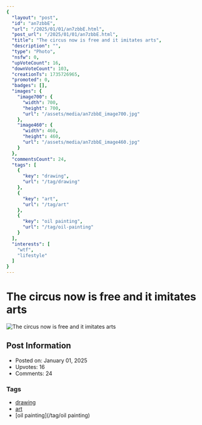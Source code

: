 ```yaml
---
{
  "layout": "post",
  "id": "an7zbbE",
  "url": "/2025/01/01/an7zbbE.html",
  "post_url": "/2025/01/01/an7zbbE.html",
  "title": "The circus now is free and it imitates arts",
  "description": "",
  "type": "Photo",
  "nsfw": 0,
  "upVoteCount": 16,
  "downVoteCount": 103,
  "creationTs": 1735726965,
  "promoted": 0,
  "badges": [],
  "images": {
    "image700": {
      "width": 700,
      "height": 700,
      "url": "/assets/media/an7zbbE_image700.jpg"
    },
    "image460": {
      "width": 460,
      "height": 460,
      "url": "/assets/media/an7zbbE_image460.jpg"
    }
  },
  "commentsCount": 24,
  "tags": [
    {
      "key": "drawing",
      "url": "/tag/drawing"
    },
    {
      "key": "art",
      "url": "/tag/art"
    },
    {
      "key": "oil painting",
      "url": "/tag/oil-painting"
    }
  ],
  "interests": [
    "wtf",
    "lifestyle"
  ]
}
---
```


# The circus now is free and it imitates arts

![The circus now is free and it imitates arts](/assets/media/an7zbbE_image700.jpg)

## Post Information

- Posted on: January 01, 2025
- Upvotes: 16
- Comments: 24

### Tags

- [drawing](/tag/drawing)
- [art](/tag/art)
- [oil painting](/tag/oil painting)
